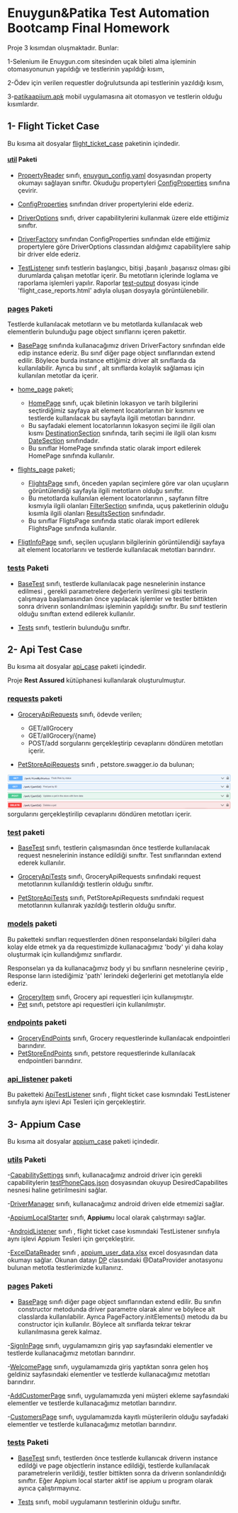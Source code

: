 # Enuygun&Patika Test Automation Bootcamp Final Homework

Proje 3 kısımdan oluşmaktadır. Bunlar:

1-Selenium ile Enuygun.com sitesinden uçak bileti alma işleminin otomasyonunun yapıldığı ve testlerinin yapıldığı kısım,

2-Ödev için verilen requestler doğrulutsunda api testlerinin yazıldığı kısım,

3-[patikaapiium.apk](https://github.com/malierbay9/enuygun-patika-bootcamp-final-homework/blob/main/src/test/resources/app/patikaappium.apk) mobil uygulamasına ait otomasyon ve testlerin olduğu kısımlardır.

## 1- Flight Ticket Case

Bu kısıma ait dosyalar [flight_ticket_case](https://github.com/malierbay9/enuygun-patika-bootcamp-final-homework/tree/main/src/test/java/flight_ticket_case) paketinin içindedir.

#### [util](https://github.com/malierbay9/enuygun-patika-bootcamp-final-homework/tree/main/src/test/java/flight_ticket_case/util) Paketi

- [PropertyReader](https://github.com/malierbay9/enuygun-patika-bootcamp-final-homework/blob/main/src/test/java/flight_ticket_case/util/PropertyReader.java) sınıfı, [enuygun_config.yaml](https://github.com/malierbay9/enuygun-patika-bootcamp-final-homework/blob/main/src/test/resources/enuygun_config.yml) dosyasından property okumayı sağlayan sınıftır. Okuduğu propertyleri [ConfigProperties](https://github.com/malierbay9/enuygun-patika-bootcamp-final-homework/blob/main/src/test/java/flight_ticket_case/util/ConfigProperties.java) sınıfına çevirir.


- [ConfigProperties](https://github.com/malierbay9/enuygun-patika-bootcamp-final-homework/blob/main/src/test/java/flight_ticket_case/util/ConfigProperties.java) sınıfından driver propertylerini elde ederiz.


- [DriverOptions](https://github.com/malierbay9/enuygun-patika-bootcamp-final-homework/blob/main/src/test/java/flight_ticket_case/util/DriverOptions.java) sınıfı, driver capabilitylerini kullanmak üzere elde ettiğimiz sınıftır.


- [DriverFactory](https://github.com/malierbay9/enuygun-patika-bootcamp-final-homework/blob/main/src/test/java/flight_ticket_case/util/DriverFactory.java) sınıfından ConfigProperties sınıfından elde ettiğimiz propertylere göre DriverOptions classından aldığımız capabilitylere sahip bir driver elde ederiz.


- [TestListener](https://github.com/malierbay9/enuygun-patika-bootcamp-final-homework/blob/main/src/test/java/flight_ticket_case/util/TestListener.java) sınıfı testlerin başlangıcı, bitişi ,başarılı ,başarısız olması gibi durumlarda çalışan metotlar içerir. Bu metotların içlerinde loglama ve raporlama işlemleri yapılır. Raporlar [test-output](https://github.com/malierbay9/enuygun-patika-bootcamp-final-homework/tree/main/test-output) dosyası içinde 'flight_case_reports.html' adıyla oluşan dosyayla görüntülenebilir.


### [pages](https://github.com/malierbay9/enuygun-patika-bootcamp-final-homework/tree/main/src/test/java/flight_ticket_case/pages) Paketi

Testlerde kullanılacak metotların ve bu metotlarda kullanılacak web elementlerin bulunduğu page object sınıflarını içeren pakettir.

- [BasePage](https://github.com/malierbay9/enuygun-patika-bootcamp-final-homework/blob/main/src/test/java/flight_ticket_case/pages/BasePage.java) sınıfında kullanacağımız driverı DriverFactory sınıfından elde edip instance ederiz. Bu sınıf diğer page object sınıflarından extend edilir. Böylece burda instance ettiğimiz driver alt sınıflarda da kullanılabilir. Ayrıca bu sınıf , alt sınıflarda kolaylık sağlaması için kullanılan metotlar da içerir.


- [home_page](https://github.com/malierbay9/enuygun-patika-bootcamp-final-homework/tree/main/src/test/java/flight_ticket_case/pages/home_page) paketi;
    
    - [HomePage](https://github.com/malierbay9/enuygun-patika-bootcamp-final-homework/blob/main/src/test/java/flight_ticket_case/pages/home_page/HomePage.java) sınıfı, uçak biletinin lokasyon ve tarih bilgilerini seçtirdiğimiz sayfaya ait element locatorlarının bir kısmını ve testlerde kullanılacak bu sayfayla ilgili metotları barındırır.
    - Bu sayfadaki element locatorlarının lokasyon seçimi ile ilgili olan kısmı [DestinationSection](https://github.com/malierbay9/enuygun-patika-bootcamp-final-homework/blob/main/src/test/java/flight_ticket_case/pages/home_page/DestinationSection.java) sınıfında, tarih seçimi ile ilgili olan kısmı [DateSection](https://github.com/malierbay9/enuygun-patika-bootcamp-final-homework/blob/main/src/test/java/flight_ticket_case/pages/home_page/DateSection.java) sınıfındadır.
    - Bu sınıflar HomePage sınıfında static olarak import edilerek HomePage sınıfında kullanılır.



- [flights_page](https://github.com/malierbay9/enuygun-patika-bootcamp-final-homework/tree/main/src/test/java/flight_ticket_case/pages/flights_page) paketi;

    - [FlightsPage](https://github.com/malierbay9/enuygun-patika-bootcamp-final-homework/blob/main/src/test/java/flight_ticket_case/pages/flights_page/FlightsPage.java) sınıfı, önceden yapılan seçimlere göre var olan uçuşların görüntülendiği sayfayla ilgili metotların olduğu sınıftır.
    - Bu metotlarda kullanılan element locatorlarının , sayfanın filtre kısmıyla ilgili olanları [FilterSection](https://github.com/malierbay9/enuygun-patika-bootcamp-final-homework/blob/main/src/test/java/flight_ticket_case/pages/flights_page/FilterSection.java) sınıfında, uçuş paketlerinin olduğu kısımla ilgili olanları [ResultsSection](https://github.com/malierbay9/enuygun-patika-bootcamp-final-homework/blob/main/src/test/java/flight_ticket_case/pages/flights_page/ResultsSection.java) sınıfındadır.
    - Bu sınıflar FligtsPage sınıfında static olarak import edilerek FlightsPage sınıfında kullanılır.


- [FligtInfoPage](https://github.com/malierbay9/enuygun-patika-bootcamp-final-homework/blob/main/src/test/java/flight_ticket_case/pages/FlightInfoPage.java) sınıfı,  seçilen uçuşların bilgilerinin görüntülendiği sayfaya ait element locatorlarını ve testlerde kullanılacak metotları barındırır.


### [tests](https://github.com/malierbay9/enuygun-patika-bootcamp-final-homework/tree/main/src/test/java/flight_ticket_case/tests) Paketi

- [BaseTest](https://github.com/malierbay9/enuygun-patika-bootcamp-final-homework/blob/main/src/test/java/flight_ticket_case/tests/BaseTest.java) sınıfı, testlerde kullanılacak page nesnelerinin instance edilmesi , gerekli parametrelere değerlerin verilmesi gibi testlerin çalışmaya başlamasından önce yapılacak işlemler ve testler bittikten sonra driverın sonlandırılması işleminin yapıldığı sınıftır. Bu sınıf testlerin olduğu sınıftan extend edilerek kullanılır.


- [Tests](https://github.com/malierbay9/enuygun-patika-bootcamp-final-homework/blob/main/src/test/java/flight_ticket_case/tests/Tests.java) sınıfı, testlerin bulunduğu sınıftır.


## 2- Api Test Case

Bu kısıma ait dosyalar [api_case](https://github.com/malierbay9/enuygun-patika-bootcamp-final-homework/tree/main/src/test/java/api_case) paketi içindedir.

Proje **Rest Assured** kütüphanesi kullanılarak oluşturulmuştur.

### [requests](https://github.com/malierbay9/enuygun-patika-bootcamp-final-homework/tree/main/src/test/java/api_case/requests) paketi

- [GroceryApiRequests](https://github.com/malierbay9/enuygun-patika-bootcamp-final-homework/blob/main/src/test/java/api_case/requests/GroceryApiRequests.java) sınıfı, ödevde verilen;
   
    - GET/allGrocery
    - GET/allGrocery/{name}
    - POST/add
     sorgularını gerçekleştirip cevaplarını döndüren metotları içerir.
  

- [PetStoreApiRequests](https://github.com/malierbay9/enuygun-patika-bootcamp-final-homework/blob/main/src/test/java/api_case/requests/PetStoreApiRequests.java) sınıfı , petstore.swagger.io da bulunan;

![img_1.png](src/test/resources/readme_images/img_1.png)
![img.png](src/test/resources/readme_images/img.png)
sorgularını gerçekleştirilip cevaplarını döndüren metotları içerir.

### [test](https://github.com/malierbay9/enuygun-patika-bootcamp-final-homework/tree/main/src/test/java/api_case/test) paketi

- [BaseTest](https://github.com/malierbay9/enuygun-patika-bootcamp-final-homework/blob/main/src/test/java/api_case/test/BaseTest.java) sınıfı, testlerin çalışmasından önce testlerde kullanılacak request nesnelerinin instance edildiği sınıftır. Test sınıflarından extend ederek kullanılır.


- [GroceryApiTests](https://github.com/malierbay9/enuygun-patika-bootcamp-final-homework/blob/main/src/test/java/api_case/test/GroceryApiTests.java) sınıfı, GroceryApiRequests sınıfındaki request metotlarının kullanıldığı testlerin  olduğu sınıftır.


- [PetStoreApiTests](https://github.com/malierbay9/enuygun-patika-bootcamp-final-homework/blob/main/src/test/java/api_case/test/PetStoreApiTests.java) sınıfı, PetStoreApiRequests sınıfındaki request metotlarının kullanırak yazıldığı testlerin olduğu sınıftır.


### [models](https://github.com/malierbay9/enuygun-patika-bootcamp-final-homework/tree/main/src/test/java/api_case/models) paketi

Bu paketteki sınıfları requestlerden dönen responselardaki bilgileri daha kolay elde etmek ya da requestimizde kullanacağımız 'body' yi daha kolay oluşturmak için kullandığımız sınıflardır.


Responseları ya da kullanacağımız body yi bu sınıfların nesnelerine çevirip , Response ların istediğimiz 'path' lerindeki değerlerini get metotlarıyla elde ederiz.

- [GroceryItem](https://github.com/malierbay9/enuygun-patika-bootcamp-final-homework/blob/main/src/test/java/api_case/models/GroceryItem.java) sınıfı, Grocery api requestleri için kullanışmıştır.
- [Pet](https://github.com/malierbay9/enuygun-patika-bootcamp-final-homework/blob/main/src/test/java/api_case/models/pet/Pet.java) sınıfı, petstore api requestleri için kullanılmıştır.

### [endpoints](https://github.com/malierbay9/enuygun-patika-bootcamp-final-homework/tree/main/src/test/java/api_case/endpoints) paketi

- [GroceryEndPoints](https://github.com/malierbay9/enuygun-patika-bootcamp-final-homework/blob/main/src/test/java/api_case/endpoints/GroceryEndPoints.java) sınıfı, Grocery requestlerinde kullanılacak endpointleri barındırır.
- [PetStoreEndPoints](https://github.com/malierbay9/enuygun-patika-bootcamp-final-homework/blob/main/src/test/java/api_case/endpoints/PetStoreEndPoints.java) sınıfı, petstore requestlerinde kullanılacak endpointleri barındırır.

### [api_listener](https://github.com/malierbay9/enuygun-patika-bootcamp-final-homework/tree/main/src/test/java/api_case/api_listener) paketi
Bu paketteki [ApiTestListener](https://github.com/malierbay9/enuygun-patika-bootcamp-final-homework/blob/main/src/test/java/api_case/api_listener/ApiTestListener.java) sınıfı , flight ticket case kısmındaki TestListener sınıfıyla aynı işlevi Api Tesleri için gerçekleştirir.

## 3- Appium Case
Bu kısıma ait dosyalar [appium_case](https://github.com/malierbay9/enuygun-patika-bootcamp-final-homework/tree/main/src/test/java/appium_case) paketi içindedir.

### [utils](https://github.com/malierbay9/enuygun-patika-bootcamp-final-homework/tree/main/src/test/java/appium_case/utils) Paketi

-[CapabilitySettings](https://github.com/malierbay9/enuygun-patika-bootcamp-final-homework/blob/main/src/test/java/appium_case/utils/CapabilitySettings.java) sınıfı, kullanacağımız android driver için gerekli capabilitylerin [testPhoneCaps.json](https://github.com/malierbay9/enuygun-patika-bootcamp-final-homework/blob/main/src/test/resources/appium_capabilities/testPhoneCaps.json) dosyasından okuyup DesiredCapabilites nesnesi haline getirilmesini sağlar.


-[DriverManager](https://github.com/malierbay9/enuygun-patika-bootcamp-final-homework/blob/main/src/test/java/appium_case/utils/DriverManager.java) sınıfı, kullanacağımız android driverı elde etmemizi sağlar.


-[AppiumLocalStarter](https://github.com/malierbay9/enuygun-patika-bootcamp-final-homework/blob/main/src/test/java/appium_case/utils/AppiumLocalStarter.java) sınıfı, **Appium**u local olarak çalıştırmayı sağlar.


-[AndroidListener](https://github.com/malierbay9/enuygun-patika-bootcamp-final-homework/blob/main/src/test/java/appium_case/utils/AndroidListener.java) sınıfı , flight ticket case kısmındaki TestListener sınıfıyla aynı işlevi Appium Tesleri için gerçekleştirir.


-[ExcelDataReader](https://github.com/malierbay9/enuygun-patika-bootcamp-final-homework/blob/main/src/test/java/appium_case/utils/ExcelDataReader.java) sınıfı , [appium_user_data.xlsx](https://github.com/malierbay9/enuygun-patika-bootcamp-final-homework/blob/main/src/test/resources/appium_user_data.xlsx) excel dosyasından data okumayı sağlar. Okunan datayı [DP](https://github.com/malierbay9/enuygun-patika-bootcamp-final-homework/blob/main/src/test/java/appium_case/utils/DP.java) classındaki @DataProvider anotasyonu bulunan metotla testlerimizde kullanırız.

### [pages](https://github.com/malierbay9/enuygun-patika-bootcamp-final-homework/tree/main/src/test/java/appium_case/pages) Paketi

- [BasePage](https://github.com/malierbay9/enuygun-patika-bootcamp-final-homework/blob/main/src/test/java/appium_case/pages/BasePage.java) sınıfı diğer page object sınıflarından extend edilir. Bu sınıfın constructor metodunda driver parametre olarak alınır ve böylece alt classlarda kullanılabilir. Ayrıca PageFactory.initElements() metodu da bu constructor için kullanılır. Böylece alt sınıflarda tekrar tekrar kullanılmasına gerek kalmaz.


-[SignInPage](https://github.com/malierbay9/enuygun-patika-bootcamp-final-homework/blob/main/src/test/java/appium_case/pages/SignInPage.java) sınıfı, uygulamamızın giriş yap sayfasındaki elementler ve testlerde kullanacağımız metotları barındırır.


-[WelcomePage](https://github.com/malierbay9/enuygun-patika-bootcamp-final-homework/blob/main/src/test/java/appium_case/pages/WelcomePage.java) sınıfı, uygulamamızda giriş yaptıktan sonra gelen hoş geldiniz sayfasındaki elementler ve testlerde kullanacağımız metotları barındırır.


-[AddCustomerPage](https://github.com/malierbay9/enuygun-patika-bootcamp-final-homework/blob/main/src/test/java/appium_case/pages/AddCustomerPage.java) sınıfı, uygulamamızda yeni müşteri ekleme sayfasındaki elementler ve testlerde kullanacağımız metotları barındırır.


-[CustomersPage](https://github.com/malierbay9/enuygun-patika-bootcamp-final-homework/blob/main/src/test/java/appium_case/pages/CustomersPage.java) sınıfı, uygulamamızda kayıtlı müşterilerin olduğu sayfadaki elementler ve testlerde kullanacağımız metotları barındırır.

### [tests](https://github.com/malierbay9/enuygun-patika-bootcamp-final-homework/tree/main/src/test/java/appium_case/tests) Paketi


- [BaseTest](https://github.com/malierbay9/enuygun-patika-bootcamp-final-homework/blob/main/src/test/java/appium_case/tests/BaseTest.java) sınıfı, testlerden önce testlerde kullanıcak driverın instance edildği ve page objectlerin instance edildiği, testlerde kullanılacak parametrelerin verildiği, testler bittikten sonra da driverın sonlandırıldığı sınıftır. Eğer Appium local starter aktif ise appium u program olarak ayrıca çalıştırmayınız.


- [Tests](https://github.com/malierbay9/enuygun-patika-bootcamp-final-homework/blob/main/src/test/java/appium_case/tests/Tests.java) sınıfı, mobil uygulamanın testlerinin olduğu sınıftır.

